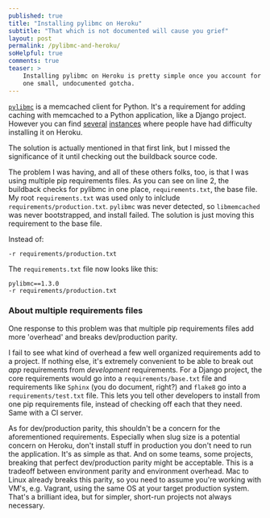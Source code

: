 ```yaml
---
published: true
title: "Installing pylibmc on Heroku"
subtitle: "That which is not documented will cause you grief"
layout: post
permalink: /pylibmc-and-heroku/
soHelpful: true
comments: true
teaser: >
    Installing pylibmc on Heroku is pretty simple once you account for
    one small, undocumented gotcha.
---
```


[`pylibmc`](https://pypi.python.org/pypi/pylibmc) is a memcached client
for Python. It's a requirement for adding caching with memcached to a
Python application, like a Django project. However you can find
[several](http://stackoverflow.com/questions/11507639/memcached-on-heroku-w-django-cant-install-pylibmc-memcacheify)
[instances](http://stackoverflow.com/questions/14688799/heroku-django-error-when-installing-pylibmc)
where people have had difficulty installing it on Heroku.

The solution is actually mentioned in that first link, but I missed the
significance of it until checking out the buildback source code.

<script src="https://gist.github.com/bennylope/0e01a8ffef65374e5e0c.js">&nbsp;</script>

The problem I was having, and all of these others folks, too, is that I
was using multiple pip requirements files. As you can see on line 2, the
buildback checks for pylibmc in one place, `requirements.txt`, the base
file. My root `requirements.txt` was used only to inlclude
`requirements/production.txt`. `pylibmc` was never detected, so
`libmemcached` was never bootstrapped, and install failed. The solution
is just moving this requirement to the base file.

Instead of:

    -r requirements/production.txt

The `requirements.txt` file now looks like this:

    pylibmc==1.3.0
    -r requirements/production.txt

### About multiple requirements files

One response to this problem was that multiple pip requirements files
add more 'overhead' and breaks dev/production parity.

I fail to see what kind of overhead a few well organized requirements
add to a project. If nothing else, it's extremely convenient to be able
to break out *app* requirements from *development* requirements. For a
Django project, the core requirements would go into a `requirements/base.txt`
file and requirements like `Sphinx` (you do document, right?) and
`flake8` go into a `requirements/test.txt` file. This lets you tell
other developers to install from one pip requirements file, instead of
checking off each that they need. Same with a CI server.

As for dev/production parity, this shouldn't be a concern for the
aforementioned requirements. Especially when slug size is a potential
concern on Heroku, don't install stuff in production you don't need to
run the application. It's as simple as that. And on some teams, some
projects, breaking that perfect dev/production parity might be
acceptable. This is a tradeoff between environment parity and
environment overhead. Mac to Linux already breaks this parity, so you
need to assume you're working with VM's, e.g. Vagrant, using the same OS
at your target production system. That's a brilliant idea, but for
simpler, short-run projects not always necessary.

